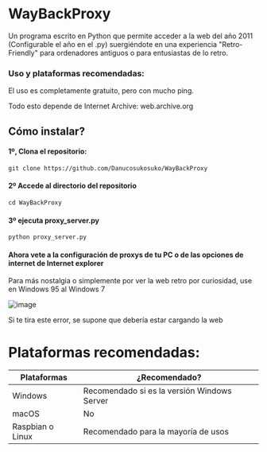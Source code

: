 # WayBackProxy
Un programa escrito en Python que permite acceder a la web del año 2011 (Configurable el año en el .py) suergiéndote en una experiencia "Retro-Friendly" para ordenadores antiguos o para entusiastas de lo retro.

### Uso y plataformas recomendadas:
El uso es completamente gratuito, pero con mucho ping.

Todo esto depende de Internet Archive: web.archive.org

## Cómo instalar?

#### 1º, Clona el repositorio:
` git clone https://github.com/Danucosukosuko/WayBackProxy `

#### 2º Accede al directorio del repositorio

` cd WayBackProxy `

#### 3º ejecuta proxy_server.py
` python proxy_server.py `

#### Ahora vete a la configuración de proxys de tu PC o de las opciones de internet de Internet explorer
Para más nostalgia o simplemente por ver la web retro por curiosidad, use en Windows 95 al Windows 7

![image](https://github.com/Danucosukosuko/WayBackProxy/assets/71569318/788e91c7-c47e-4444-a0ea-64c9b6ff1b9c)

Si te tira este error, se supone que debería estar cargando la web


# Plataformas recomendadas:

| Plataformas  |         ¿Recomendado?|
|--------------|--------------|
| Windows             | Recomendado si es la versión Windows Server  |
| macOS                | No                                          |
| Raspbian o Linux     | Recomendado para la mayoría de usos         |
